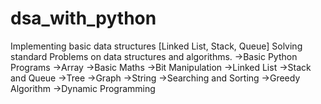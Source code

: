 # dsa_with_python
Implementing basic data structures [Linked List, Stack, Queue] Solving standard Problems on data structures and algorithms. ->Basic Python Programs ->Array  ->Basic Maths  ->Bit Manipulation ->Linked List  ->Stack and Queue  ->Tree  ->Graph  ->String  ->Searching and Sorting ->Greedy Algorithm ->Dynamic Programming
